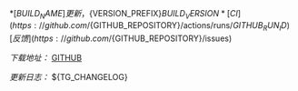 *[${BUILD_NAME}]更新，${VERSION_PREFIX}${BUILD_VERSION}*
[CI](https://github.com/${GITHUB_REPOSITORY}/actions/runs/${GITHUB_RUN_ID})  [反馈](https://github.com/${GITHUB_REPOSITORY}/issues)

*下载地址：*
[GITHUB](https://github.com/${GITHUB_REPOSITORY}/releases/tag/${BUILD_VERSION})

*更新日志：*
${TG_CHANGELOG}